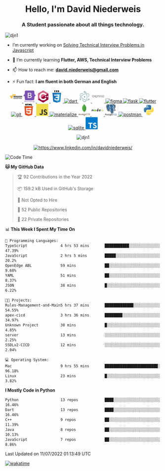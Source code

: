 <h1 align="center">Hello, I'm David Niederweis</h1>
<h3 align="center">A Student passionate about all things technology.</h3>

<p align="left"> <img src="https://komarev.com/ghpvc/?username=djn1" alt="djn1" /> </p>

- I’m currently working on [Solving Technical Interview Problems in Javascript](https://github.com/DJN1/CTCI)

- 🌱 I’m currently learning **Flutter, AWS, Technical Interview Problems**

- 📫 How to reach me: **david.niederweis@gmail.com**

- ⚡ Fun fact: **I am fluent in both German and English**

<p align="center"> 
    <a href="https://aws.amazon.com" target="_blank">  <img src="https://raw.githubusercontent.com/devicons/devicon/master/icons/amazonwebservices/amazonwebservices-original-wordmark.svg" alt="aws" width="40" height="40"/> </a> 
    <a href="https://getbootstrap.com" target="_blank"> <img src="https://raw.githubusercontent.com/devicons/devicon/master/icons/bootstrap/bootstrap-plain-wordmark.svg" alt="bootstrap" width="40" height="40"/> </a>
    <a href="https://www.w3schools.com/cpp/" target="_blank"> <img src="https://raw.githubusercontent.com/devicons/devicon/master/icons/cplusplus/cplusplus-original.svg" alt="cplusplus" width="40" height="40"/> </a> 
    <a href="https://www.w3schools.com/css/" target="_blank"> <img src="https://raw.githubusercontent.com/devicons/devicon/master/icons/css3/css3-original-wordmark.svg" alt="css3" width="40" height="40"/> </a> 
    <a href="https://dart.dev" target="_blank"> <img src="https://www.vectorlogo.zone/logos/dartlang/dartlang-icon.svg" alt="dart" width="40" height="40"/> </a> 
    <a href="https://www.electronjs.org" target="_blank"> <img src="https://raw.githubusercontent.com/devicons/devicon/master/icons/electron/electron-original.svg" alt="electron" width="40" height="40"/> </a> 
    <a href="https://expressjs.com" target="_blank"> <img src="https://raw.githubusercontent.com/devicons/devicon/master/icons/express/express-original-wordmark.svg" alt="express" width="40" height="40"/> </a> 
    <a href="https://www.figma.com/" target="_blank"> <img src="https://www.vectorlogo.zone/logos/figma/figma-icon.svg" alt="figma" width="40" height="40"/> </a> 
    <a href="https://flask.palletsprojects.com/" target="_blank"> <img src="https://www.vectorlogo.zone/logos/pocoo_flask/pocoo_flask-icon.svg" alt="flask" width="40" height="40"/> </a> 
    <a href="https://flutter.dev" target="_blank"> <img src="https://www.vectorlogo.zone/logos/flutterio/flutterio-icon.svg" alt="flutter" width="40" height="40"/> </a> 
    <a href="https://git-scm.com/" target="_blank"> <img src="https://www.vectorlogo.zone/logos/git-scm/git-scm-icon.svg" alt="git" width="40" height="40"/> </a> 
    <a href="https://www.w3.org/html/" target="_blank"> <img src="https://raw.githubusercontent.com/devicons/devicon/master/icons/html5/html5-original-wordmark.svg" alt="html5" width="40" height="40"/> </a> 
    <a href="https://developer.mozilla.org/en-US/docs/Web/JavaScript" target="_blank"> <img src="https://raw.githubusercontent.com/devicons/devicon/master/icons/javascript/javascript-original.svg" alt="javascript" width="40" height="40"/> </a> 
    <a href="https://materializecss.com/" target="_blank"> <img src="https://raw.githubusercontent.com/prplx/svg-logos/5585531d45d294869c4eaab4d7cf2e9c167710a9/svg/materialize.svg" alt="materialize" width="40" height="40"/> </a> 
    <a href="https://www.mongodb.com/" target="_blank"> <img src="https://raw.githubusercontent.com/devicons/devicon/master/icons/mongodb/mongodb-original-wordmark.svg" alt="mongodb" width="40" height="40"/> </a> 
    <a href="https://nodejs.org" target="_blank"> <img src="https://raw.githubusercontent.com/devicons/devicon/master/icons/nodejs/nodejs-original-wordmark.svg" alt="nodejs" width="40" height="40"/> </a> 
    <a href="https://www.postgresql.org" target="_blank"> <img src="https://raw.githubusercontent.com/devicons/devicon/master/icons/postgresql/postgresql-original-wordmark.svg" alt="postgresql" width="40" height="40"/> </a> 
    <a href="https://postman.com" target="_blank"> <img src="https://www.vectorlogo.zone/logos/getpostman/getpostman-icon.svg" alt="postman" width="40" height="40"/> </a> 
    <a href="https://www.python.org" target="_blank"> <img src="https://raw.githubusercontent.com/devicons/devicon/master/icons/python/python-original.svg" alt="python" width="40" height="40"/> </a> 
    <a href="https://www.sqlite.org/" target="_blank"> <img src="https://www.vectorlogo.zone/logos/sqlite/sqlite-icon.svg" alt="sqlite" width="40" height="40"/> </a> 
    <a href="https://www.typescriptlang.org/" target="_blank"> <img src="https://raw.githubusercontent.com/devicons/devicon/master/icons/typescript/typescript-original.svg" alt="typescript" width="40" height="40"/> </a> 
</p>
<p align="center"> <img src="https://github-readme-stats.vercel.app/api?username=djn1&show_icons=true&locale=en" alt="djn1" /> </p>

<p align="center">
<a href="https://linkedin.com/in/https://www.linkedin.com/in/davidniederweis/" target="blank"><img align="center" src="https://cdn.jsdelivr.net/npm/simple-icons@3.0.1/icons/linkedin.svg" alt="https://www.linkedin.com/in/davidniederweis/" height="20" width="20" /></a>
</p>

<!--START_SECTION:waka-->
![Code Time](http://img.shields.io/badge/Code%20Time-0%20secs-blue)

**🐱 My GitHub Data** 

> 🏆 92 Contributions in the Year 2022
 > 
> 📦 159.2 kB Used in GitHub's Storage 
 > 
> 🚫 Not Opted to Hire
 > 
> 📜 52 Public Repositories 
 > 
> 🔑 22 Private Repositories  
 > 
📊 **This Week I Spent My Time On** 

```text
💬 Programming Languages: 
TypeScript               4 hrs 53 mins       ███████████░░░░░░░░░░░░░░   47.39% 
JavaScript               2 hrs 5 mins        █████░░░░░░░░░░░░░░░░░░░░   20.2% 
OpenEdge ABL             59 mins             ██░░░░░░░░░░░░░░░░░░░░░░░   9.68% 
YAML                     51 mins             ██░░░░░░░░░░░░░░░░░░░░░░░   8.37% 
JSON                     38 mins             █░░░░░░░░░░░░░░░░░░░░░░░░   6.22%

🐱‍💻 Projects: 
Rules-Management-and-Main5 hrs 37 mins       █████████████░░░░░░░░░░░░   54.55% 
apex-cicd                3 hrs 36 mins       ████████░░░░░░░░░░░░░░░░░   34.97% 
Unknown Project          30 mins             █░░░░░░░░░░░░░░░░░░░░░░░░   4.85% 
server                   13 mins             ░░░░░░░░░░░░░░░░░░░░░░░░░   2.25% 
SSDLv2-CICD              12 mins             ░░░░░░░░░░░░░░░░░░░░░░░░░   2.04%

💻 Operating System: 
Mac                      9 hrs 55 mins       ████████████████████████░   96.18% 
Linux                    23 mins             █░░░░░░░░░░░░░░░░░░░░░░░░   3.82%

```

**I Mostly Code in Python** 

```text
Python                   13 repos            ████░░░░░░░░░░░░░░░░░░░░░   16.46% 
Dart                     13 repos            ████░░░░░░░░░░░░░░░░░░░░░   16.46% 
C++                      9 repos             ██░░░░░░░░░░░░░░░░░░░░░░░   11.39% 
Java                     8 repos             ██░░░░░░░░░░░░░░░░░░░░░░░   10.13% 
JavaScript               7 repos             ██░░░░░░░░░░░░░░░░░░░░░░░   8.86%

```



 Last Updated on 11/07/2022 01:13:49 UTC
<!--END_SECTION:waka-->
[![wakatime](https://wakatime.com/badge/user/431410f4-f5aa-41b8-9d09-ec8ea150c299.svg)](https://wakatime.com/@431410f4-f5aa-41b8-9d09-ec8ea150c299)
